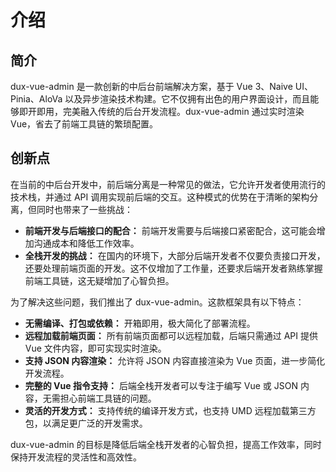 # 介绍


## 简介
dux-vue-admin 是一款创新的中后台前端解决方案，基于 Vue 3、Naive UI、Pinia、AloVa 以及异步渲染技术构建。它不仅拥有出色的用户界面设计，而且能够即开即用，完美融入传统的后台开发流程。dux-vue-admin 通过实时渲染 Vue，省去了前端工具链的繁琐配置。

## 创新点
在当前的中后台开发中，前后端分离是一种常见的做法，它允许开发者使用流行的技术栈，并通过 API 调用实现前后端的交互。这种模式的优势在于清晰的架构分离，但同时也带来了一些挑战：

- **前端开发与后端接口的配合：** 前端开发需要与后端接口紧密配合，这可能会增加沟通成本和降低工作效率。
- **全栈开发的挑战：** 在国内的环境下，大部分后端开发者不仅要负责接口开发，还要处理前端页面的开发。这不仅增加了工作量，还要求后端开发者熟练掌握前端工具链，这无疑增加了心智负担。

为了解决这些问题，我们推出了 dux-vue-admin。这款框架具有以下特点：

- **无需编译、打包或依赖：** 开箱即用，极大简化了部署流程。
- **远程加载前端页面：** 所有前端页面都可以远程加载，后端只需通过 API 提供 Vue 文件内容，即可实现实时渲染。
- **支持 JSON 内容渲染：** 允许将 JSON 内容直接渲染为 Vue 页面，进一步简化开发流程。
- **完整的 Vue 指令支持：** 后端全栈开发者可以专注于编写 Vue 或 JSON 内容，无需担心前端工具链的问题。
- **灵活的开发方式：** 支持传统的编译开发方式，也支持 UMD 远程加载第三方包，以满足更广泛的开发需求。

dux-vue-admin 的目标是降低后端全栈开发者的心智负担，提高工作效率，同时保持开发流程的灵活性和高效性。